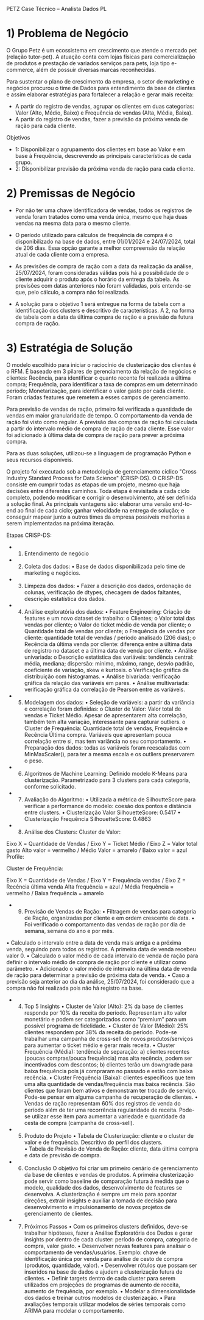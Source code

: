 
PETZ Case Técnico – Analista Dados PL

# 1) Problema de Negócio
O Grupo Petz é um ecossistema em crescimento que atende o mercado pet (relação tutor-pet). A atuação conta com lojas físicas para comercialização de produtos e prestação de variados serviços para pets, loja tipo e-commerce, além de possuir diversas marcas reconhecidas. 

Para sustentar o plano de crescimento da empresa, o setor de marketing e negócios procurou o time de Dados para entendimento da base de clientes e assim elaborar estratégias para fortalecer a relação e gerar mais receita: 
*	A partir do registro de vendas, agrupar os clientes em duas categorias: Valor (Alto, Médio, Baixo) e Frequência de vendas (Alta, Média, Baixa).    
*	A partir do registro de vendas, fazer a previsão da próxima venda de ração para cada cliente.

Objetivos
* 1: Disponibilizar o agrupamento dos clientes em base ao Valor e em base à Frequência, descrevendo as principais características de cada grupo. 
* 2: Disponibilizar previsão da próxima venda de ração para cada cliente.

# 2) Premissas de Negócio
* Por não ter uma chave identificadora de vendas, todos os registros de venda foram tratados como uma venda única, mesmo que haja duas vendas na mesma data para o mesmo cliente.

* O período utilizado para cálculos de frequência de compra é o disponibilizado na base de dados, entre 01/01/2024 e 24/07/2024, total de 206 dias. Essa opção garante a melhor compreensão da relação atual de cada cliente com a empresa.

* As previsões de compra de ração com a data da realização da análise, 25/07/2024, foram consideradas válidas pois há a possibilidade de o cliente adquirir o produto após o horário da entrega da tabela. As previsões com datas anteriores não foram validadas, pois entende-se que, pelo cálculo, a compra não foi realizada. 

* A solução para o objetivo 1 será entregue na forma de tabela com a identificação dos clusters e descritivo de características.  A 2, na forma de tabela com a data da última compra de ração e a previsão da futura compra de ração.

# 3) Estratégia de Solução
O modelo escolhido para iniciar o raciocínio de clusterização dos clientes é o RFM. É baseado em 3 pilares de gerenciamento da relação de negócios e clientes:  Recência, para identificar o quanto recente foi realizada a última compra; Frequência, para identificar a taxa de compras em um determinado período; Monetarização, para identificar o valor gasto por cada cliente. Foram criadas features que remetem a esses campos de gerenciamento. 

Para previsão de vendas de ração, primeiro foi verificada a quantidade de vendas em maior granularidade de tempo. O comportamento da venda de ração foi visto como regular. A previsão das compras de ração foi calculada a partir do intervalo médio de compra de ração de cada cliente. Esse valor foi adicionado à última data de compra de ração para prever a próxima compra. 

Para as duas soluções, utilizou-se a linguagem de programação Python e seus recursos disponíveis.  

O projeto foi executado sob a metodologia de gerenciamento cíclico "Cross Industry Standard Process for Data Science" (CRISP-DS). O CRISP-DS consiste em cumprir todas as etapas de um projeto, mesmo que haja decisões entre diferentes caminhos. Toda etapa é revisitada a cada ciclo completo, podendo modificar e corrigir o desenvolvimento, até ser definida a solução final. As principais vantagens são: elaborar uma versão end-to-end ao final de cada ciclo; ganhar velocidade na entrega de solução; e conseguir mapear junto a outros times da empresa possíveis melhorias a serem implementadas na próxima iteração.

Etapas CRISP-DS:

* 1. Entendimento de negócio

* 2. Coleta dos dados:
•	Base de dados disponibilizada pelo time de marketing e negócios.

* 3. Limpeza dos dados:
•	Fazer a descrição dos dados, ordenação de colunas, verificação de dtypes, checagem de dados faltantes, descrição estatística dos dados.

* 4. Análise exploratória dos dados:
•	Feature Engineering: Criação de features e um novo dataset de trabalho:
o	Clientes; 
o	Valor total das vendas por cliente;
o	Valor do ticket médio de venda por cliente;
o	Quantidade total de vendas por cliente;
o	Frequência de vendas por cliente:  quantidade total de vendas / período analisado (206 dias);
o	Recência da última venda por cliente: diferença entre a última data de registro no dataset e a última data de venda por cliente.
•	Análise univariada: 
o	Descrição estatística das variáveis: tendência central: média, mediana; dispersão: mínimo, máximo, range, desvio padrão, coeficiente de variação, skew e kurtosis.
o	Verificação gráfica da distribuição com histogramas. 
•	Análise bivariada: verificação gráfica da relação das variáveis em pares.
•	Análise multivariada: verificação gráfica da correlação de Pearson entre as variáveis. 

* 5. Modelagem dos dados:
•	Seleção de variáveis: a partir da variância e correlação foram definidas:
o	Cluster de Valor: Valor total de vendas e Ticket Médio. Apesar de apresentarem alta correlação, também tem alta variação, interessante para capturar outliers.
o	Cluster de Frequência: Quantidade total de vendas, Frequência e Recência Última compra. Variáveis que apresentam pouca correlação entre si, mas tem variância no seu comportamento.
•	Preparação dos dados: todas as variáveis foram reescaladas com MinMaxScaler(), para ter a mesma escala e os outliers preservarem o peso.

* 6. Algoritmos de Machine Learning:
Definido modelo K-Means para clusterização. Parametrizado para 3 clusters para cada categoria, conforme solicitado.

* 7. Avaliação do Algoritmo:
•	Utilizada a métrica de SilhoutteScore para verificar a performance do modelo: coesão dos pontos e distância entre clusters.
•	Clusterização Valor SilhouetteScore: 0.5417
•	Clusterização Frequência SilhouetteScore: 0.4863

* 8. Análise dos Clusters:
Cluster de Valor:

Eixo X = Quantidade de Vendas / Eixo Y = Ticket Médio / Eixo Z = Valor total gasto
Alto valor = vermelho / Médio Valor = amarelo / Baixo valor = azul
Profile:

 



Cluster de Frequência:

 
Eixo X = Quantidade de Vendas / Eixo Y = Frequência vendas / Eixo Z = Recência última venda
Alta frequência = azul / Média frequência = vermelho / Baixa frequência = amarelo
 

* 9. Previsão de Vendas de Ração:
•	Filtragem de vendas para categoria de Ração, organizadas por cliente e em ordem crescente de data.
•	Foi verificado o comportamento das vendas de ração por dia de semana, semana do ano e por mês.

 
 
 

•	Calculado o intervalo entre a data de venda mais antiga e a próxima venda, seguindo para todos os registros. A primeira data de venda recebeu valor 0.
•	Calculado o valor médio de cada intervalo de venda de ração para definir o intervalo médio de compra de ração por cliente e utilizar como parâmetro.
•	Adicionado o valor médio de intervalo na última data de venda de ração para determinar a previsão de próxima data de venda. 
•	Caso a previsão seja anterior ao dia da análise, 25/07/2024, foi considerado que a compra não foi realizada pois não há registro na base. 

* 4) Top 5 Insights
•	Cluster de Valor (Alto): 2% da base de clientes responde por 10% da receita do período. Representam alto valor monetário e podem ser categorizados como “premium” para um possível programa de fidelidade. 
•	Cluster de Valor (Médio): 25% clientes respondem por 38% da receita do período. Pode-se trabalhar uma campanha de cross-sell de novos produtos/serviços para aumentar o ticket médio e gerar mais receita. 
•	Cluster Frequência (Média): tendência de separação: a) clientes recentes (poucas compras/pouca frequência) mas alta recência, podem ser incentivados com descontos; b) clientes terão um downgrade para baixa frequência pois já compraram no passado e estão com baixa recência.
•	Cluster Frequência (Baixa): clientes específicos que tem uma alta quantidade de vendas/frequência mas baixa recência. São clientes que foram  bem ativos e demonstram ter trocado de serviço. Pode-se pensar em alguma campanha de recuperação de clientes.
•	Vendas de ração representam 60% dos registros de venda do período além de ter uma recorrência regularidade de receita. Pode-se utilizar esse item para aumentar a variedade e quantidade da cesta de compra (campanha de cross-sell).

* 5) Produto do Projeto
•	Tabela de Clusterização: cliente e o cluster de valor e de frequência. Descritivo do perfil dos clusters.  
•	Tabela de Previsão de Venda de Ração: cliente, data última compra e data de previsão de compra.

* 6) Conclusão
O objetivo foi criar um primeiro cenário de gerenciamento da base de clientes e vendas de produtos. A primeira clusterização pode servir como baseline de comparação futura à medida que o modelo, qualidade dos dados, desenvolvimento de features se desenvolva. 
A clusterização é sempre um meio para apontar direções, extrair insights e auxiliar a tomada de decisão para desenvolvimento e impulsionamento de novos projetos de gerenciamento de clientes.

* 7) Próximos Passos
•	Com os primeiros clusters definidos, deve-se trabalhar hipóteses, fazer a Análise Exploratória dos Dados  e gerar insights por dentro de cada cluster: período de compra, categoria de compra, valor gasto.
•	Desenvolver novas features para analisar o comportamento de vendas/usuários. Exemplo: chave de identificação única por venda para análise de cesto de compra (produtos, quantidade, valor).
•	Desenvolver rótulos que possam ser inseridos na base de dados e ajudem a clusterização futura de clientes.
•	Definir targets dentro de cada cluster para serem utilizados em projeções de programas de aumento de receita, aumento de frequência, por exemplo.
•	Modelar a dimensionalidade dos dados e treinar outros modelos de clusterização.
•	Para avaliações temporais utilizar modelos de séries temporais como ARIMA para modelar o comportamento.
